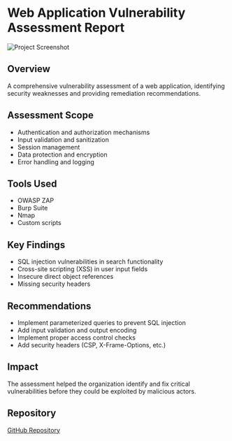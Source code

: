 # Web Application Vulnerability Assessment Report

![Project Screenshot](../images/project2.png)

## Overview
A comprehensive vulnerability assessment of a web application, identifying security weaknesses and providing remediation recommendations.

## Assessment Scope
- Authentication and authorization mechanisms
- Input validation and sanitization
- Session management
- Data protection and encryption
- Error handling and logging

## Tools Used
- OWASP ZAP
- Burp Suite
- Nmap
- Custom scripts

## Key Findings
- SQL injection vulnerabilities in search functionality
- Cross-site scripting (XSS) in user input fields
- Insecure direct object references
- Missing security headers

## Recommendations
- Implement parameterized queries to prevent SQL injection
- Add input validation and output encoding
- Implement proper access control checks
- Add security headers (CSP, X-Frame-Options, etc.)

## Impact
The assessment helped the organization identify and fix critical vulnerabilities before they could be exploited by malicious actors.

## Repository
[GitHub Repository](https://github.com/Duncan-Maganga/FUTURE_CS_001)





